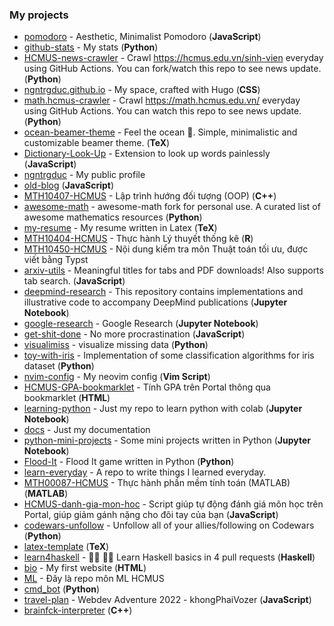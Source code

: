 ### My projects
- [pomodoro](https://github.com/ngntrgduc/pomodoro) - Aesthetic, Minimalist Pomodoro (**JavaScript**)
- [github-stats](https://github.com/ngntrgduc/github-stats) - My stats (**Python**)
- [HCMUS-news-crawler](https://github.com/ngntrgduc/HCMUS-news-crawler) - Crawl https://hcmus.edu.vn/sinh-vien everyday using GitHub Actions. You can fork/watch this repo to see news update. (**Python**)
- [ngntrgduc.github.io](https://github.com/ngntrgduc/ngntrgduc.github.io) - My space, crafted with Hugo (**CSS**)
- [math.hcmus-crawler](https://github.com/ngntrgduc/math.hcmus-crawler) - Crawl https://math.hcmus.edu.vn/ everyday using GitHub Actions. You can watch this repo to see news update. (**Python**)
- [ocean-beamer-theme](https://github.com/ngntrgduc/ocean-beamer-theme) - Feel the ocean 🌊. Simple, minimalistic and customizable beamer theme. (**TeX**)
- [Dictionary-Look-Up](https://github.com/ngntrgduc/Dictionary-Look-Up) - Extension to look up words painlessly (**JavaScript**)
- [ngntrgduc](https://github.com/ngntrgduc/ngntrgduc) - My public profile
- [old-blog](https://github.com/ngntrgduc/old-blog) (**JavaScript**)
- [MTH10407-HCMUS](https://github.com/ngntrgduc/MTH10407-HCMUS) - Lập trình hướng đối tượng (OOP) (**C++**)
- [awesome-math](https://github.com/ngntrgduc/awesome-math) - awesome-math fork for personal use. A curated list of awesome mathematics resources (**Python**)
- [my-resume](https://github.com/ngntrgduc/my-resume) - My resume written in Latex (**TeX**)
- [MTH10404-HCMUS](https://github.com/ngntrgduc/MTH10404-HCMUS) - Thực hành Lý thuyết thống kê (**R**)
- [MTH10450-HCMUS](https://github.com/ngntrgduc/MTH10450-HCMUS) - Nội dung kiểm tra môn Thuật toán tối ưu, được viết bằng Typst
- [arxiv-utils](https://github.com/ngntrgduc/arxiv-utils) - Meaningful titles for tabs and PDF downloads! Also supports tab search. (**JavaScript**)
- [deepmind-research](https://github.com/ngntrgduc/deepmind-research) - This repository contains implementations and illustrative code to accompany DeepMind publications (**Jupyter Notebook**)
- [google-research](https://github.com/ngntrgduc/google-research) - Google Research (**Jupyter Notebook**)
- [get-shit-done](https://github.com/ngntrgduc/get-shit-done) - No more procrastination (**JavaScript**)
- [visualimiss](https://github.com/ngntrgduc/visualimiss) - visualize missing data (**Python**)
- [toy-with-iris](https://github.com/ngntrgduc/toy-with-iris) - Implementation of some classification algorithms for iris dataset (**Python**)
- [nvim-config](https://github.com/ngntrgduc/nvim-config) - My neovim config (**Vim Script**)
- [HCMUS-GPA-bookmarklet](https://github.com/ngntrgduc/HCMUS-GPA-bookmarklet) - Tính GPA trên Portal thông qua bookmarklet (**HTML**)
- [learning-python](https://github.com/ngntrgduc/learning-python) - Just my repo to learn python with colab (**Jupyter Notebook**)
- [docs](https://github.com/ngntrgduc/docs) - Just my documentation
- [python-mini-projects](https://github.com/ngntrgduc/python-mini-projects) - Some mini projects written in Python (**Jupyter Notebook**)
- [Flood-It](https://github.com/ngntrgduc/Flood-It) - Flood It game written in Python (**Python**)
- [learn-everyday](https://github.com/ngntrgduc/learn-everyday) - A repo to write things I learned everyday.
- [MTH00087-HCMUS](https://github.com/ngntrgduc/MTH00087-HCMUS) - Thực hành phần mềm tính toán (MATLAB) (**MATLAB**)
- [HCMUS-danh-gia-mon-hoc](https://github.com/ngntrgduc/HCMUS-danh-gia-mon-hoc) - Script giúp tự động đánh giá môn học trên Portal, giúp giảm gánh nặng cho đôi tay của bạn (**JavaScript**)
- [codewars-unfollow](https://github.com/ngntrgduc/codewars-unfollow) - Unfollow all of your allies/following on Codewars (**Python**)
- [latex-template](https://github.com/ngntrgduc/latex-template) (**TeX**)
- [learn4haskell](https://github.com/ngntrgduc/learn4haskell) - 👩‍🏫 👨‍🏫 Learn Haskell basics in 4 pull requests (**Haskell**)
- [bio](https://github.com/ngntrgduc/bio) - My first website (**HTML**)
- [ML](https://github.com/ngntrgduc/ML) - Đây là repo môn ML HCMUS
- [cmd_bot](https://github.com/ngntrgduc/cmd_bot) (**Python**)
- [travel-plan](https://github.com/ngntrgduc/travel-plan) - Webdev Adventure 2022 - khongPhaiVozer (**JavaScript**)
- [brainfck-interpreter](https://github.com/ngntrgduc/brainfck-interpreter) (**C++**)
